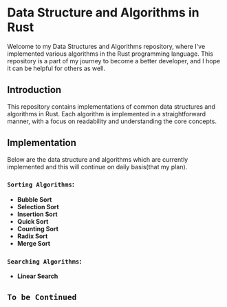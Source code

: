 # Data Structure and Algorithms in Rust
Welcome to my Data Structures and Algorithms repository, where I've implemented various algorithms in the Rust programming language. This repository is a part of my journey to become a better developer, and I hope it can be helpful for others as well.

## Introduction
This repository contains implementations of common data structures and algorithms in Rust. Each algorithm is implemented in a straightforward manner, with a focus on readability and understanding the core concepts.

## Implementation
Below are the data structure and algorithms which are currently implemented and this will continue on daily basis(that my plan).
### `Sorting Algorithms`:
- **Bubble Sort**
- **Selection Sort**
- **Insertion Sort**
- **Quick Sort**
- **Counting Sort**
- **Radix Sort**
- **Merge Sort**

### `Searching Algorithms`:
- **Linear Search**

## `To be Continued`
